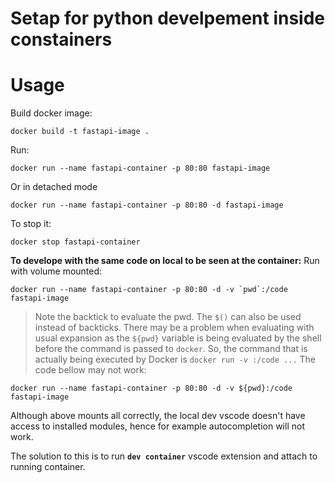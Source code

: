 Setap for python develpement inside constainers
===============================================

# Usage
Build docker image:
```
docker build -t fastapi-image .
```
Run:
```
docker run --name fastapi-container -p 80:80 fastapi-image
```
Or in detached mode
```
docker run --name fastapi-container -p 80:80 -d fastapi-image
```
To stop it:
```
docker stop fastapi-container
```
**To develope with the same code on local to be seen at the container:**
Run with volume mounted:
```
docker run --name fastapi-container -p 80:80 -d -v `pwd`:/code fastapi-image
```
> Note the backtick to evaluate the pwd. The `$()` can also be used instead of backticks. There may be a problem when evaluating with usual expansion as the `${pwd}` variable is being evaluated by the shell before the command is passed to `docker`. So, the command that is actually being executed by Docker is `docker run -v :/code ...`
The code bellow may not work:
```
docker run --name fastapi-container -p 80:80 -d -v ${pwd}:/code fastapi-image
```
Although above mounts all correctly, the local dev vscode doesn't have access to installed modules, hence for example autocompletion will not work.

The solution to this is to run **`dev container`** vscode extension and attach to running container.
